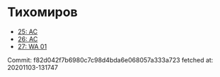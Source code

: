 # Тихомиров
- [25: AC](25.md)
- [26: AC](26.md)
- [27: WA 01](27.md)

Commit: f82d042f7b6980c7c98d4bda6e068057a333a723
 fetched at: 20201103-131747

